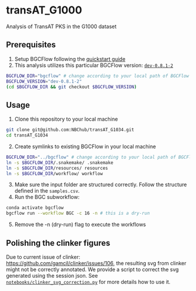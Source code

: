 # transAT_G1000
Analysis of TransAT PKS in the G1000 dataset

## Prerequisites
1. Setup BGCFlow following the [quickstart guide](https://github.com/NBChub/bgcflow?tab=readme-ov-file#quick-start)
2. This analysis utilizes this particular BGCFlow version: [`dev-0.8.1-2`](https://github.com/NBChub/bgcflow/tree/dev-0.8.1-2)
```bash
BGCFLOW_DIR="bgcflow" # change according to your local path of BGCFlow
BGCFLOW_VERSION="dev-0.8.1-2"
(cd $BGCFLOW_DIR && git checkout $BGCFLOW_VERSION)
```

## Usage
1. Clone this repository to your local machine
```bash
git clone git@github.com:NBChub/transAT_G1034.git
cd transAT_G1034
```
2. Create symlinks to existing BGCFlow in your local machine
```bash
BGCFLOW_DIR="../bgcflow" # change according to your local path of BGCFlow
ln -s $BGCFLOW_DIR/.snakemake/ .snakemake
ln -s $BGCFLOW_DIR/resources/ resources
ln -s $BGCFLOW_DIR/workflow/ workflow
```
3. Make sure the input folder are structured correctly. Follow the structure defined in the `samples.csv`.
4. Run the BGC subworkflow:
```bash
conda activate bgcflow
bgcflow run --workflow BGC -c 16 -n # this is a dry-run
```
5. Remove the -n (dry-run) flag to execute the workflows

## Polishing the clinker figures
Due to current issue of clinker: https://github.com/gamcil/clinker/issues/106, the resulting svg from clinker might not be correctly annotated.
We provide a script to correct the svg generated using the session json. See [`notebooks/clinker_svg_correction.py`](notebooks/clinker_svg_correction.py) for more details how to use it.
